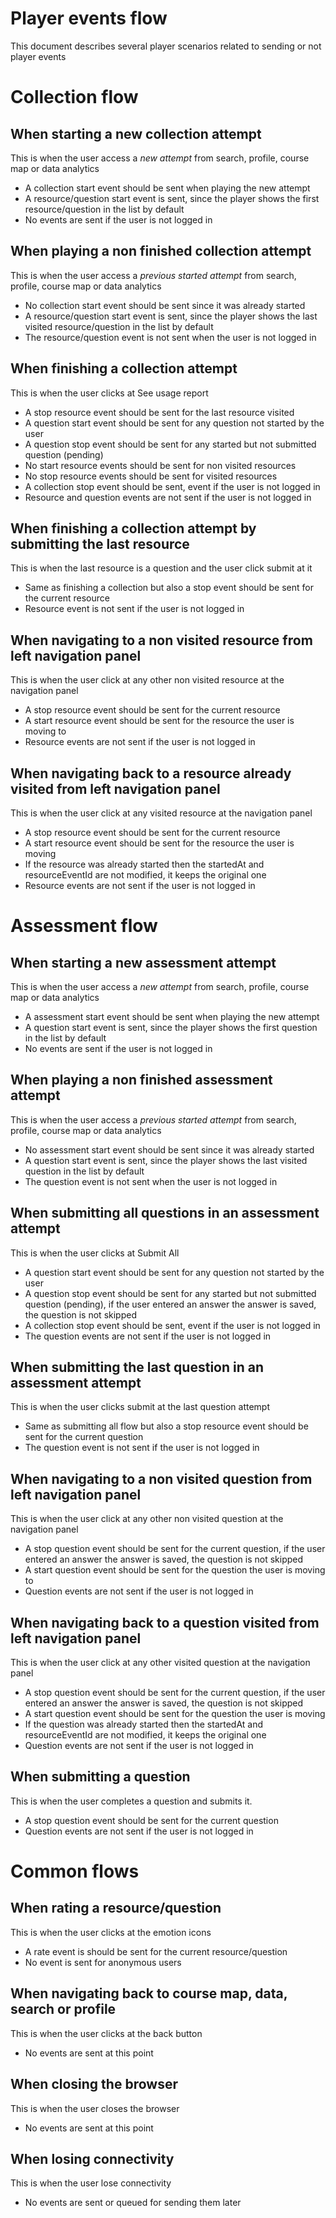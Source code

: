 Player events flow
==================
This document describes several player scenarios related to sending or not player events 


# Collection flow

## When starting a new collection attempt
This is when the user access a *new attempt* from search, profile, course map or data analytics

* A collection start event should be sent when playing the new attempt
* A resource/question start event is sent, since the player shows the first resource/question in the list by default
* No events are sent if the user is not logged in

## When playing a non finished collection attempt
This is when the user access a *previous started attempt* from search, profile, course map or data analytics 

* No collection start event should be sent since it was already started
* A resource/question start event is sent, since the player shows the last visited resource/question in the list by default
* The resource/question event is not sent when the user is not logged in

## When finishing a collection attempt
This is when the user clicks at See usage report

* A stop resource event should be sent for the last resource visited
* A question start event should be sent for any question not started by the user
* A question stop event should be sent for any started but not submitted question (pending)
* No start resource events should be sent for non visited resources
* No stop resource events should be sent for visited resources
* A collection stop event should be sent, event if the user is not logged in
* Resource and question events are not sent if the user is not logged in

## When finishing a collection attempt by submitting the last resource
This is when the last resource is a question and the user click submit at it

* Same as finishing a collection but also a stop event should be sent for the current resource
* Resource event is not sent if the user is not logged in

## When navigating to a non visited resource from left navigation panel
This is when the user click at any other non visited resource at the navigation panel

* A stop resource event should be sent for the current resource
* A start resource event should be sent for the resource the user is moving to
* Resource events are not sent if the user is not logged in

## When navigating back to a resource already visited from left navigation panel
This is when the user click at any visited resource at the navigation panel

* A stop resource event should be sent for the current resource
* A start resource event should be sent for the resource the user is moving
* If the resource was already started then the startedAt and resourceEventId are not modified, it keeps the original one
* Resource events are not sent if the user is not logged in


# Assessment flow

## When starting a new assessment attempt
This is when the user access a *new attempt* from search, profile, course map or data analytics

* A assessment start event should be sent when playing the new attempt
* A question start event is sent, since the player shows the first question in the list by default
* No events are sent if the user is not logged in

## When playing a non finished assessment attempt
This is when the user access a *previous started attempt* from search, profile, course map or data analytics 

* No assessment start event should be sent since it was already started
* A question start event is sent, since the player shows the last visited question in the list by default
* The question event is not sent when the user is not logged in

## When submitting all questions in an assessment attempt
This is when the user clicks at Submit All

* A question start event should be sent for any question not started by the user
* A question stop event should be sent for any started but not submitted question (pending), if the user entered an answer the answer is saved, the question is not skipped
* A collection stop event should be sent, event if the user is not logged in
* The question events are not sent if the user is not logged in

## When submitting the last question in an assessment attempt
This is when the user clicks submit at the last question attempt

* Same as submitting all flow but also a stop resource event should be sent for the current question
* The question event is not sent if the user is not logged in

## When navigating to a non visited question from left navigation panel
This is when the user click at any other non visited question at the navigation panel

* A stop question event should be sent for the current question, if the user entered an answer the answer is saved, the question is not skipped
* A start question event should be sent for the question the user is moving to
* Question events are not sent if the user is not logged in

## When navigating back to a question visited from left navigation panel
This is when the user click at any other visited question at the navigation panel

* A stop question event should be sent for the current question, if the user entered an answer the answer is saved, the question is not skipped
* A start question event should be sent for the question the user is moving
* If the question was already started then the startedAt and resourceEventId are not modified, it keeps the original one
* Question events are not sent if the user is not logged in

## When submitting a question
This is when the user completes a question and submits it.

* A stop question event should be sent for the current question
* Question events are not sent if the user is not logged in


# Common flows

## When rating a resource/question
This is when the user clicks at the emotion icons

* A rate event is should be sent for the current resource/question
* No event is sent for anonymous users


## When navigating back to course map, data, search or profile
This is when the user clicks at the back button

* No events are sent at this point

## When closing the browser
This is when the user closes the browser

* No events are sent at this point


## When losing connectivity
This is when the user lose connectivity

* No events are sent or queued for sending them later
